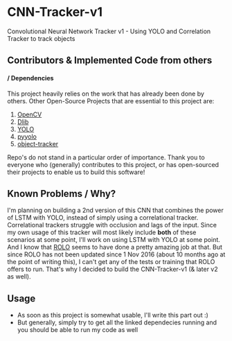 # CNN-Tracker-v1
Convolutional Neural Network Tracker v1 - Using YOLO and Correlation Tracker to track objects

## Contributors & Implemented Code from others
#### / Dependencies
This project heavily relies on the work that has already been done by others. Other Open-Source Projects that are essential to this project are: 

1. [OpenCV](https://github.com/opencv/opencv "OpenCV by opencv")
2. [Dlib](https://github.com/davisking/dlib "Dlib by davisking")
3. [YOLO](https://github.com/pjreddie/darknet "YOLO by pjreddie")
4. [pyyolo](https://github.com/thomaspark-pkj/pyyolo "pyyolo by thomaspark-pkj")
5. [object-tracker](https://github.com/bikz05/object-tracker "object-tracker by bikz05")

Repo's do not stand in a particular order of importance.
Thank you to everyone who (generally) contributes to this project, or has open-sourced their projects to enable us to build this software!


## Known Problems / Why?
I'm planning on building a 2nd version of this CNN that combines the power of LSTM with YOLO, instead of simply using a correlational tracker. Correlational trackers struggle with occlusion and lags of the input. Since my own usage of this tracker will most likely include **both** of these scenarios at some point, I'll work on using LSTM with YOLO at some point. And I know that [ROLO](https://github.com/Guanghan/ROLO "Recurrent YOLO") seems to have done a pretty amazing job at that. But since ROLO has not been updated since 1 Nov 2016 (about 10 months ago at the point of writing this), I can't get any of the tests or training that ROLO offers to run. That's why I decided to build the CNN-Tracker-v1 (& later v2 as well).


## Usage
- As soon as this project is somewhat usable, I'll write this part out :) 
- But generally, simply try to get all the linked dependecies running and you should be able to run my code as well